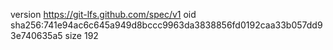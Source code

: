 version https://git-lfs.github.com/spec/v1
oid sha256:741e94ac6c645a949d8bccc9963da3838856fd0192caa33b057dd93e740635a5
size 192
